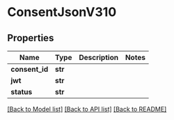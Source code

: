# ConsentJsonV310

## Properties
Name | Type | Description | Notes
------------ | ------------- | ------------- | -------------
**consent_id** | **str** |  | 
**jwt** | **str** |  | 
**status** | **str** |  | 

[[Back to Model list]](../README.md#documentation-for-models) [[Back to API list]](../README.md#documentation-for-api-endpoints) [[Back to README]](../README.md)


